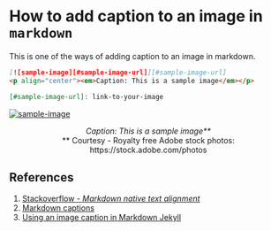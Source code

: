 # How to add caption to an image in `markdown`

This is one of the ways of adding caption to an image in markdown.

```markdown
[![sample-image][#sample-image-url]][#sample-image-url]
<p align="center"><em>Caption: This is a sample image</em></p>

[#sample-image-url]: link-to-your-image
```

[![sample-image][#sample-image-url]][#sample-image-url]
<p align="center">
  <em>Caption: This is a sample image**</em>
  <br/>
  <samll><samll>** Courtesy - Royalty free Adobe stock photos: https://stock.adobe.com/photos</small></samll>
</p>

[#sample-image-url]: https://s.ftcdn.net/v2013/pics/all/curated/c6REvpXnikGKONxgdJZmZfsSSgRkpwtI_hero_1555.jpg

## References

1. [Stackoverflow - *Markdown native text alignment*](https://stackoverflow.com/questions/14051715/markdown-native-text-alignment)
1. [Markdown captions](https://thesynack.com/posts/markdown-captions/)
1. [Using an image caption in Markdown Jekyll](https://stackoverflow.com/questions/19331362/using-an-image-caption-in-markdown-jekyll)
